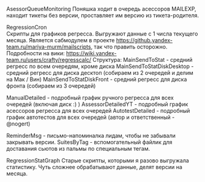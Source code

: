 AsessorQueueMonitoring
Поняшка ходит в очередь асессоров MAILEXP, находит тикеты без версии, проставляет им версию из тикета-родителя.

RegressionCron	
Скрипты для графиков регресса. Выгружают данные с 1 числа текущего месяца. 
Является сабмодулем в проекте https://github.yandex-team.ru/mariya-murm/mailscripts, так что править осторожно. 
Подробности на вики: https://wiki.yandex-team.ru/users/crafty/regresscalc/ 
Структура: 
MainSendToStat - средний регресс по всем очередям, кроме диска 
MainSendToStatDiskDesktop - средний регресс для диска десктоп (собираем из 2 очередей и делим на Мак / Вин) 
MainSendToStatDiskFront - средний регресс для диска фронта (собираем из 3 очередей) 

ManualDetailed - подробный график ручного регресса для всех очередей (включая диск :) ) 
AssessorDetailedYT - подробный график асессоров регресса для всех очередей 
AutotestDetailed - подробный график автотестов для всех очередей (автор и ответственный - @nogert) 

ReminderMsg - письмо-напоминалка лидам, чтобы не забывали закрывать версии. 
SuitesByTag - вспомогательный файлик для доставания сьютов из пальмы по специальным тегам. 
 
 
RegressionStatGraph 
Старые скрипты, которыми я разово выгружала статистику. Чуть сложнее обрабатывают данные, делят версии на месяца. 
